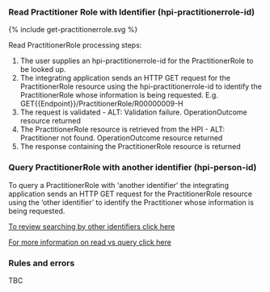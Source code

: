 

### Read Practitioner Role with Identifier (hpi-practitionerrole-id)

<div>
{% include get-practitionerrole.svg %}
</div>

Read PractitionerRole processing steps:

1. The user supplies an hpi-practitionerrole-id for the PractitionerRole to be looked up.
2. The integrating application sends an HTTP GET request for the PractitionerRole resource using the hpi-practitionerrole-id to identify the PractitionerRole whose information is being requested. E.g. GET{{Endpoint}}/PractitionerRole/R00000009-H
3. The request is validated - ALT: Validation failure. OperationOutcome resource returned
4. The PractitionerRole resource is retrieved from the HPI - ALT: Practitioner not found. OperationOutcome resource returned
5. The response containing the PractitionerRole resource is returned

### Query PractitionerRole with another identifier (hpi-person-id)

To query a PractitionerRole with ‘another identifier' the integrating application sends an HTTP GET request for the PractitionerRole resource using the ‘other identifier’ to identify the Practitioner whose information is being requested.

[To review searching by other identifiers click here](/searchPracRole.html#search-prac-role)

[For more information on read vs query click here](/general.html#read-resource-by-id)

### Rules and errors
TBC
